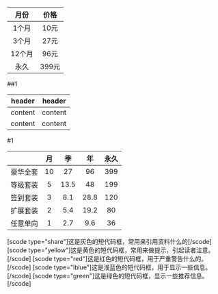 

|   月份   |   价格   |
|:---:|:---:|
|  1个月  |  10元  |
|  3个月  |  27元  |
| 12个月 | 96元 |
|  永久  |  399元  |
 

##1

| header | header |
|:------:|:------:|
| content | content |
| content | content |

 #1


|  | 月 | 季 | 年 | 永久 |
|:------:|:------:|:------:|:------:|:------:|
| 豪华全套 | 10 | 27 | 96 | 399 |
| 等级套装 | 5 | 13.5 | 48 | 199 |
| 签到套装 | 3 | 8.1 | 28.8 | 120 |
| 扩展套装 | 2 | 5.4 | 19.2 | 80 |
| 任意单向 | 1 | 2.7 | 9.6 | 36 |




[scode type="share"]这是灰色的短代码框，常用来引用资料什么的[/scode]
[scode type="yellow"]这是黄色的短代码框，常用来做提示，引起读者注意。[/scode]
[scode type="red"]这是红色的短代码框，用于严重警告什么的。[/scode]
[scode type="lblue"]这是浅蓝色的短代码框，用于显示一些信息。[/scode]
[scode type="green"]这是绿色的短代码框，显示一些推荐信息。[/scode]
